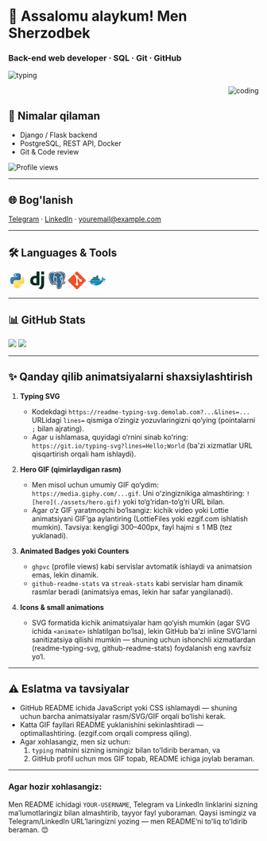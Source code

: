 # 👋 Assalomu alaykum! Men Sherzodbek
### Back-end web developer · SQL · Git · GitHub

<!-- Typing animation (SVG) -->
<p align="left">
  <img src="https://readme-typing-svg.demolab.com?font=Fira+Code&size=28&duration=3000&pause=700&color=2b6cb0&center=true&vCenter=true&width=600&lines=Assalomu+alaykum!;Men+Sherzodbek,+Back-end+developer" alt="typing"/>
</p>

<!-- Right-side animated hero GIF -->
<p align="right">
  <img src="https://media.giphy.com/media/3o7btPCcdNniyf0ArS/giphy.gif" alt="coding" width="320"/>
</p>

## 🔭 Nimalar qilaman
- Django / Flask backend
- PostgreSQL, REST API, Docker
- Git & Code review

![Profile views](https://komarev.com/ghpvc/?username=YOUR-USERNAME)

---

## 🌐 Bog'lanish
[Telegram](https://t.me/YourTelegram) · [LinkedIn](https://www.linkedin.com/in/yourprofile) · youremail@example.com

---

## 🛠 Languages & Tools
<p>
  <img src="https://raw.githubusercontent.com/devicons/devicon/master/icons/python/python-original.svg" width="36" height="36"/>
  <img src="https://raw.githubusercontent.com/devicons/devicon/master/icons/django/django-plain.svg" width="36" height="36"/>
  <img src="https://raw.githubusercontent.com/devicons/devicon/master/icons/postgresql/postgresql-original.svg" width="36" height="36"/>
  <img src="https://raw.githubusercontent.com/devicons/devicon/master/icons/git/git-plain.svg" width="36" height="36"/>
  <img src="https://raw.githubusercontent.com/devicons/devicon/master/icons/docker/docker-original.svg" width="36" height="36"/>
</p>

---

## 📊 GitHub Stats
<p>
  <img src="https://github-readme-stats.vercel.app/api?username=YOUR-USERNAME&show_icons=true&count_private=true&theme=default" height="160"/>
  <img src="https://github-readme-stats.vercel.app/api/top-langs/?username=YOUR-USERNAME&layout=compact" height="160"/>
</p>

---

## ✨ Qanday qilib animatsiyalarni shaxsiylashtirish
1. **Typing SVG**  
   - Kodekdagi `https://readme-typing-svg.demolab.com?...&lines=...` URLidagi `lines=` qismiga o‘zingiz yozuvlaringizni qo‘ying (pointalarni `;` bilan ajrating).  
   - Agar u ishlamasa, quyidagi o‘rnini sinab koʻring: `https://git.io/typing-svg?lines=Hello;World` (ba'zi xizmatlar URL qisqartirish orqali ham ishlaydi).

2. **Hero GIF (qimirlaydigan rasm)**  
   - Men misol uchun umumiy GIF qo‘ydim: `https://media.giphy.com/...gif`. Uni oʻzingiznikiga almashtiring: `![hero](./assets/hero.gif)` yoki to‘g‘ridan-to‘g‘ri URL bilan.  
   - Agar o‘z GIF yaratmoqchi bo‘lsangiz: kichik video yoki Lottie animatsiyani GIF’ga aylantiring (LottieFiles yoki ezgif.com ishlatish mumkin). Tavsiya: kengligi 300–400px, fayl hajmi ≤ 1 MB (tez yuklanadi).

3. **Animated Badges yoki Counters**  
   - `ghpvc` (profile views) kabi servislar avtomatik ishlaydi va animatsion emas, lekin dinamik.  
   - `github-readme-stats` va `streak-stats` kabi servislar ham dinamik rasmlar beradi (animatsiya emas, lekin har safar yangilanadi).

4. **Icons & small animations**  
   - SVG formatida kichik animatsiyalar ham qo‘yish mumkin (agar SVG ichida `<animate>` ishlatilgan bo‘lsa), lekin GitHub baʼzi inline SVG’larni sanitizatsiya qilishi mumkin — shuning uchun ishonchli xizmatlardan (readme-typing-svg, github-readme-stats) foydalanish eng xavfsiz yo‘l.

---

## ⚠️ Eslatma va tavsiyalar
- GitHub README ichida JavaScript yoki CSS ishlamaydi — shuning uchun barcha animatsiyalar rasm/SVG/GIF orqali bo‘lishi kerak.  
- Katta GIF fayllari README yuklanishini sekinlashtiradi — optimallashtiring. (ezgif.com orqali compress qiling).  
- Agar xohlasangiz, men siz uchun:  
  1) `typing` matnini sizning ismingiz bilan toʻldirib beraman, va  
  2) GitHub profil uchun mos GIF topab, README ichiga joylab beraman.  

---

### Agar hozir xohlasangiz:
Men README ichidagi `YOUR-USERNAME`, Telegram va LinkedIn linklarini sizning ma’lumotlaringiz bilan almashtirib, tayyor fayl yuboraman. Qaysi ismingiz va Telegram/LinkedIn URL’laringizni yozing — men README’ni toʻliq toʻldirib beraman. 😊
